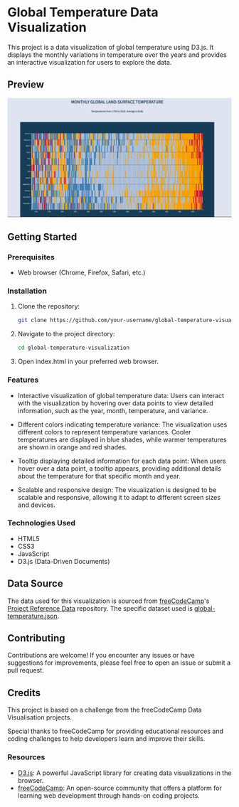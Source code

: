 # Global Temperature Data Visualization
This project is a data visualization of global temperature using D3.js. It displays the monthly variations in temperature over the years and provides an interactive visualization for users to explore the data.

## Preview
![Heat Map Preview](img/heat-map.jpg)

## Getting Started
### Prerequisites
- Web browser (Chrome, Firefox, Safari, etc.)

### Installation
1. Clone the repository:
   ```bash
   git clone https://github.com/your-username/global-temperature-visualization.git
2. Navigate to the project directory:
   ```bash
   cd global-temperature-visualization
3. Open index.html in your preferred web browser.

### Features
- Interactive visualization of global temperature data: Users can interact with the visualization by hovering over data points to view detailed information, such as the year, month, temperature, and variance.

- Different colors indicating temperature variance: The visualization uses different colors to represent temperature variances. Cooler temperatures are displayed in blue shades, while warmer temperatures are shown in orange and red shades.

- Tooltip displaying detailed information for each data point: When users hover over a data point, a tooltip appears, providing additional details about the temperature for that specific month and year.

- Scalable and responsive design: The visualization is designed to be scalable and responsive, allowing it to adapt to different screen sizes and devices.

### Technologies Used
- HTML5
- CSS3
- JavaScript
- D3.js (Data-Driven Documents)

## Data Source
The data used for this visualization is sourced from [freeCodeCamp](https://www.freecodecamp.org/)'s [Project Reference Data](https://github.com/freeCodeCamp/ProjectReferenceData) repository. The specific dataset used is [global-temperature.json](https://raw.githubusercontent.com/freeCodeCamp/ProjectReferenceData/master/global-temperature.json).

## Contributing
Contributions are welcome! If you encounter any issues or have suggestions for improvements, please feel free to open an issue or submit a pull request.

## Credits
This project is based on a challenge from the freeCodeCamp Data Visualisation projects.

Special thanks to freeCodeCamp for providing educational resources and coding challenges to help developers learn and improve their skills.

### Resources
- [D3.js](https://d3js.org/): A powerful JavaScript library for creating data visualizations in the browser.
- [freeCodeCamp](https://www.freecodecamp.org/): An open-source community that offers a platform for learning web development through hands-on coding projects.

